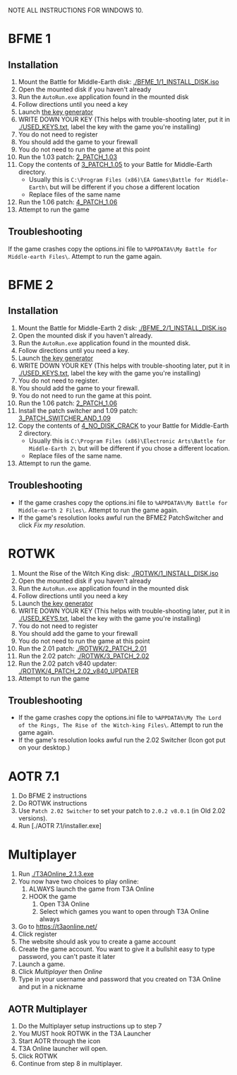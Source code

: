 NOTE ALL INSTRUCTIONS FOR WINDOWS 10.

# BFME 1

## Installation

1. Mount the Battle for Middle-Earth disk: [./BFME_1/1_INSTALL_DISK.iso](./BFME_1/1_INSTALL_DISK.iso)
2. Open the mounted disk if you haven't already
3. Run the `AutoRun.exe` application found in the mounted disk
4. Follow directions until you need a key
5. Launch [the key generator](./Key_Generator.exe)
6. WRITE DOWN YOUR KEY (This helps with trouble-shooting later, put it in [./USED_KEYS.txt](./USED_KEYS.txt), label the key with the game you're installing)
7. You do not need to register
8. You should add the game to your firewall
9. You do not need to run the game at this point
10. Run the 1.03 patch: [2_PATCH_1.03](./BFME_1/2_PATCH_1.03.exe)
11. Copy the contents of [3_PATCH_1.05](./BFME_1/3_PATCH_1.05.exe) to your Battle for Middle-Earth directory.
    - Usually this is `C:\Program Files (x86)\EA Games\Battle for Middle-Earth\` but will be different if you chose a different location
    - Replace files of the same name
12. Run the 1.06 patch: [4_PATCH_1.06](./BFME_1/4_PATCH_1.06.exe)
13. Attempt to run the game

## Troubleshooting

If the game crashes copy the options.ini file to `%APPDATA%\My Battle for Middle-earth Files\`. Attempt to run the game again.

# BFME 2

## Installation

1. Mount the Battle for Middle-Earth 2 disk: [./BFME_2/1_INSTALL_DISK.iso](./BFME_2/1_INSTALL_DISK.iso)
2. Open the mounted disk if you haven't already.
3. Run the `AutoRun.exe` application found in the mounted disk.
4. Follow directions until you need a key.
5. Launch [the key generator](./Key_Generator.exe)
6. WRITE DOWN YOUR KEY (This helps with trouble-shooting later, put it in [./USED_KEYS.txt](./USED_KEYS.txt), label the key with the game you're installing)
7. You do not need to register.
8. You should add the game to your firewall.
9. You do not need to run the game at this point.
10. Run the 1.06 patch: [2_PATCH_1.06](./BFME_2/2_PATCH_1.06.exe)
11. Install the patch switcher and 1.09 patch: [3_PATCH_SWITCHER_AND_1.09](./BFME_2/2_PATCH_1.06.exe)
12. Copy the contents of [4_NO_DISK_CRACK](./BFME_2/NO_DISK_CRACK) to your Battle for Middle-Earth 2 directory.
    - Usually this is `C:\Program Files (x86)\Electronic Arts\Battle for Middle-Earth 2\` but will be different if you chose a different location.
    - Replace files of the same name.
13. Attempt to run the game.

## Troubleshooting

- If the game crashes copy the options.ini file to `%APPDATA%\My Battle for Middle-earth 2 Files\`. Attempt to run the game again.
- If the game's resolution looks awful run the BFME2 PatchSwitcher and click _Fix my resolution_.

# ROTWK

1. Mount the Rise of the Witch King disk: [./ROTWK/1_INSTALL_DISK.iso](./ROTWK/1_INSTALL_DISK.iso)
2. Open the mounted disk if you haven't already
3. Run the `AutoRun.exe` application found in the mounted disk
4. Follow directions until you need a key
5. Launch [the key generator](./Key_Generator.exe)
6. WRITE DOWN YOUR KEY (This helps with trouble-shooting later, put it in [./USED_KEYS.txt](./USED_KEYS.txt), label the key with the game you're installing)
7. You do not need to register
8. You should add the game to your firewall
9. You do not need to run the game at this point
10. Run the 2.01 patch: [./ROTWK/2_PATCH_2.01](./ROTWK/2_PATCH_2.01.exe)
11. Run the 2.02 patch: [./ROTWK/3_PATCH_2.02](./ROTWK/2_PATCH_2.02.exe)
12. Run the 2.02 patch v840 updater: [./ROTWK/4_PATCH_2.02_v840_UPDATER](./ROTWK/4_PATCH_2.02_v840_UPDATER.exe)
13. Attempt to run the game

## Troubleshooting

- If the game crashes copy the options.ini file to `%APPDATA%\My The Lord of the Rings, The Rise of the Witch-king Files\`. Attempt to run the game again.
- If the game's resolution looks awful run the 2.02 Switcher (Icon got put on your desktop.)

# AOTR 7.1

1. Do BFME 2 instructions
2. Do ROTWK instructions
3. Use `Patch 2.02 Switcher` to set your patch to `2.0.2 v8.0.1` (in Old 2.02 versions).
4. Run [./AOTR 7.1/installer.exe]

# Multiplayer

1. Run [./T3AOnline_2.1.3.exe](./T3AOnline_2.1.3.exe)
2. You now have two choices to play online:
   1. ALWAYS launch the game from T3A Online
   2. HOOK the game
      1. Open T3A Online
      2. Select which games you want to open through T3A Online always
3. Go to https://t3aonline.net/
4. Click register
5. The website should ask you to create a game account
6. Create the game account. You want to give it a bullshit easy to type password, you can't paste it later
7. Launch a game.
8. Click _Multiplayer_ then _Online_
9. Type in your username and password that you created on T3A Online and put in a nickname

## AOTR Multiplayer

1. Do the Multiplayer setup instructions up to step 7
2. You MUST hook ROTWK in the T3A Launcher
3. Start AOTR through the icon
4. T3A Online launcher will open.
5. Click ROTWK
6. Continue from step 8 in multiplayer.
